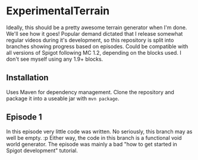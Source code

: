 # ExperimentalTerrain
Ideally, this should be a pretty awesome terrain generator when I'm done. We'll see how it goes!
Popular demand dictated that I release somewhat regular videos during it's development, so this repository is split into branches showing progress based on episodes.
Could be compatible with all versions of Spigot following MC 1.2, depending on the blocks used. I don't see myself using any 1.9+ blocks.

## Installation
Uses Maven for dependency management. Clone the repository and package it into a useable jar with `mvn package`.

## Episode 1
In this episode very little code was written. No seriously, this branch may as well be empty. :p Either way, the code in this branch is a functional void world generator.
The episode was mainly a bad "how to get started in Spigot development" tutorial.